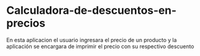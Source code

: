 # Calculadora-de-descuentos-en-precios
En esta aplicacion el usuario ingresara el precio de un producto y la aplicación se encargara de imprimir el precio con su respectivo descuento
